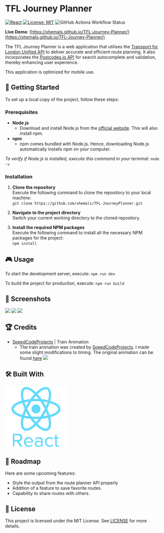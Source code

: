 # TFL Journey Planner

[![React](https://img.shields.io/badge/Code-React-informational?style=flat&logo=react&color=61DAFB)](https://react.dev/)
[![License: MIT](https://img.shields.io/badge/License-MIT-yellow.svg)](https://opensource.org/licenses/MIT)
![GitHub Actions Workflow Status](https://img.shields.io/github/actions/workflow/status/xhemals/TFL-Journey-Planner/deploy.yml)

**Live Demo**: [https://xhemals.github.io/TFL-Journey-Planner/](https://xhemals.github.io/TFL-Journey-Planner/)

The TFL Journey Planner is a web application that utilises the [Transport for London Unified API](https://api.tfl.gov.uk/) to deliver accurate and efficient route planning. It also incorporates the [Postcodes.io API](https://postcodes.io/) for search autocomplete and validation, thereby enhancing user experience.

This application is optimized for mobile use.

## 🚀 Getting Started

To set up a local copy of the project, follow these steps:

### Prerequisites

- **Node.js**
  - Download and install Node.js from the [official website](https://nodejs.org/). This will also install npm.
- **npm**
  - npm comes bundled with Node.js. Hence, downloading Node.js automatically installs npm on your computer.

_To verify if Node.js is installed, execute this command in your terminal:_ `node -v`

### Installation

1. **Clone the repository** <br>
   Execute the following command to clone the repository to your local machine: <br>
   `git clone https://github.com/xhemals/TFL-JourneyPlanner.git`
2. **Navigate to the project directory** <br>
   Switch your current working directory to the cloned repository.

3. **Install the required NPM packages** <br>
   Execute the following command to install all the necessary NPM packages for the project: <br>
   `npm install`

## 🎮 Usage

To start the development server, execute:
`npm run dev`

To build the project for production, execute:
`npm run build`

## 📸 Screenshots

<img src="https://github.com/xhemals/TFL-Journey-Planner/assets/91919183/175875f7-af5f-4950-8bff-741feb88595e" width="200">
<img src="https://github.com/xhemals/TFL-Journey-Planner/assets/91919183/d26e4a29-be0d-45e9-a362-7ea9de7fee00" width="200">
<img src="https://github.com/xhemals/TFL-Journey-Planner/assets/91919183/b84f80eb-aae7-42d7-86c8-2fe77dfe5197" width="200">


## 🏆 Credits
- [SpeedCodeProjects](https://github.com/SpeedCodeProjects) | Train Animation
  - The train animation was created by [SpeedCodeProjects](https://github.com/SpeedCodeProjects). I made some slight modifications to timing. The original animation can be found [here](https://github.com/SpeedCodeProjects/isometric-train-animation) <img src="https://github.com/xhemals/TFL-Journey-Planner/assets/91919183/7da189a3-7378-4c68-a4c4-29379badc499" height="346">


## 🛠️ Built With

<a href="https://reactjs.org/"><img src="https://raw.githubusercontent.com/devicons/devicon/master/icons/react/react-original-wordmark.svg" width="200"></a>

## 🚧 Roadmap

Here are some upcoming features:

- Style the output from the route planner API properly
- Addition of a feature to save favorite routes.
- Capability to share routes with others.

## 📜 License

This project is licensed under the MIT License. See [LICENSE](https://github.com/xhemals/TFL-Journey-Planner/blob/main/LICENSE) for more details.
